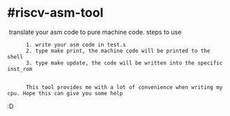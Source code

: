 # #riscv-asm-tool
​		translate your asm code to pure machine code. 
steps to use

          1. write your asm code in test.s
          2. type make print, the machine code will be printed to the shell
          3. type make update, the code will be written into the specific inst_rom
        

          This tool provides me with a lot of convenience when writing my cpu. Hope this can give you some help 


:D
